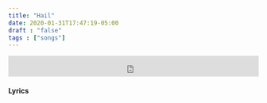 ```yaml
---
title: "Hail"
date: 2020-01-31T17:47:19-05:00
draft : "false"
tags : ["songs"]
---
```


<!--more-->

<iframe style="border: 0; width: 100%; height: 42px;" src="https://bandcamp.com/EmbeddedPlayer/album=2291264285/size=small/bgcol=ffffff/linkcol=0687f5/track=3324570219/transparent=true/" seamless><a href="http://michaelbetts.bandcamp.com/album/songs-part-3">Songs, part 3 by Michael Betts</a></iframe>

#### Lyrics

```

```

<!--
♩     Musical quarter note     &#9833;
♪     Musical eighth note      &#9834;
♫     Musical single bar note  &#9835;
♬     Musical double bar note  &#9836;
𝄪     Double sharp note                  &#119082;
𝄆     Musical Symbol Left Repeat Sign    &#x1D106;
𝄇     Musical Symbol Right Repeat Sign   &#x1D107;
𝄈     Musical Symbol Repeat Dots         &#x1D108;
𝄐     Musical Symbol Fermata             &#x1D110;
𝄑     Musical Symbol Fermata Below       &#x1D111;
𝄒     Musical Symbol Breath Mark         &#x1D112;
𝆒     Musical Symbol Crescendo           &#x1D192;
𝆓     Musical Symbol Decrescendo         &#x1D193;
𝄫     Double flat note                   &#119083;
𝄞     G clef     &#119070;
𝄢     F clef     &#119074;
𝄡     C clef     &#119073; -->
